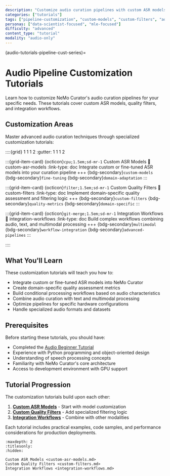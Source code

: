 ```yaml
---
description: "Customize audio curation pipelines with custom ASR models, quality filters, and integration workflows"
categories: ["tutorials"]
tags: ["pipeline-customization", "custom-models", "custom-filters", "advanced", "integration"]
personas: ["data-scientist-focused", "mle-focused"]
difficulty: "advanced"
content_type: "tutorial"
modality: "audio-only"
---
```


(audio-tutorials-pipeline-cust-series)=
# Audio Pipeline Customization Tutorials

Learn how to customize NeMo Curator's audio curation pipelines for your specific needs. These tutorials cover custom ASR models, quality filters, and integration workflows.

## Customization Areas

Master advanced audio curation techniques through specialized customization tutorials:

::::{grid} 1 1 1 2
:gutter: 1 1 1 2

:::{grid-item-card} {octicon}`cpu;1.5em;sd-mr-1` Custom ASR Models
:link: custom-asr-models
:link-type: doc
Integrate custom or fine-tuned ASR models into your curation pipeline
+++
{bdg-secondary}`custom-models`
{bdg-secondary}`fine-tuning`
{bdg-secondary}`domain-adaptation`
:::

:::{grid-item-card} {octicon}`filter;1.5em;sd-mr-1` Custom Quality Filters
:link: custom-filters
:link-type: doc
Implement domain-specific quality assessment and filtering logic
+++
{bdg-secondary}`custom-filters`
{bdg-secondary}`quality-metrics`
{bdg-secondary}`domain-specific`
:::

:::{grid-item-card} {octicon}`git-merge;1.5em;sd-mr-1` Integration Workflows
:link: integration-workflows
:link-type: doc
Build complex workflows combining audio, text, and multimodal processing
+++
{bdg-secondary}`multimodal`
{bdg-secondary}`workflow-integration`
{bdg-secondary}`advanced-pipelines`
:::

::::

## What You'll Learn

These customization tutorials will teach you how to:

- Integrate custom or fine-tuned ASR models into NeMo Curator
- Create domain-specific quality assessment metrics
- Build conditional processing workflows based on audio characteristics
- Combine audio curation with text and multimodal processing
- Optimize pipelines for specific hardware configurations
- Handle specialized audio formats and datasets

## Prerequisites

Before starting these tutorials, you should have:

- Completed the [Audio Beginner Tutorial](../beginner.md)
- Experience with Python programming and object-oriented design
- Understanding of speech processing concepts
- Familiarity with NeMo Curator's core architecture
- Access to development environment with GPU support

## Tutorial Progression

The customization tutorials build upon each other:

1. **[Custom ASR Models](custom-asr-models.md)** - Start with model customization
2. **[Custom Quality Filters](custom-filters.md)** - Add specialized filtering logic
3. **[Integration Workflows](integration-workflows.md)** - Combine with other modalities

Each tutorial includes practical examples, code samples, and performance considerations for production deployments.

```{toctree}
:maxdepth: 2
:titlesonly:
:hidden:

Custom ASR Models <custom-asr-models.md>
Custom Quality Filters <custom-filters.md>
Integration Workflows <integration-workflows.md>
```


